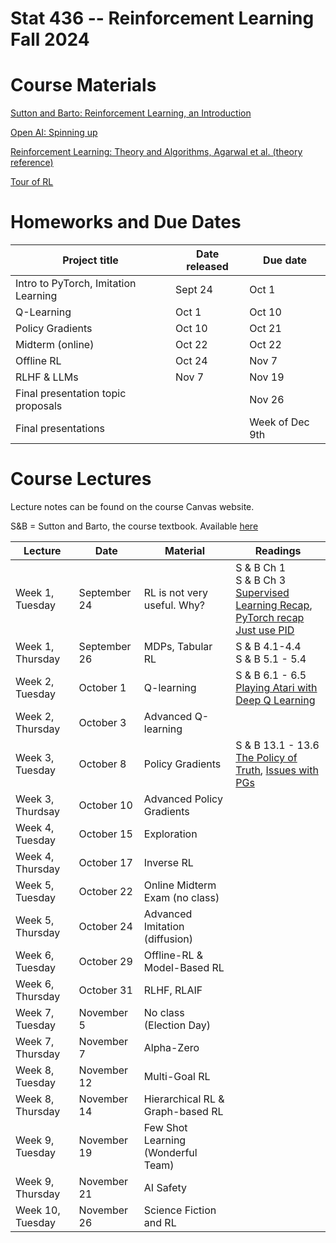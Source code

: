 # Stat 436 -- Reinforcement Learning Fall 2024

# Course Materials
[Sutton and Barto: Reinforcement Learning, an Introduction](http://incompleteideas.net/book/RLbook2020.pdf)

[Open AI: Spinning up](https://spinningup.openai.com/en/latest/spinningup/keypapers.html)

[Reinforcement Learning: Theory and Algorithms, Agarwal et al. (theory reference)](https://rltheorybook.github.io/rltheorybook_AJKS.pdf)

[Tour of RL](https://arxiv.org/pdf/1806.09460)


# Homeworks and Due Dates


| Project title                  | Date released | Due date                
|--------------------------------|---------------|-------------------------|
|   Intro to PyTorch, Imitation Learning       | Sept 24   | Oct 1  |
|   Q-Learning      |  Oct 1   | Oct 10  |
|   Policy Gradients     |  Oct 10   | Oct 21  |
|   Midterm (online)    |  Oct 22   | Oct 22  |
|   Offline RL     | Oct 24  | Nov 7  |
|   RLHF & LLMs     |  Nov 7   | Nov 19  |
| Final presentation topic proposals |       |  Nov 26   | 
|  Final presentations        |       | Week of Dec 9th |


# Course Lectures 

Lecture notes can be found on the course Canvas website. 

S&B = Sutton and Barto, the course textbook. Available [here](http://incompleteideas.net/book/RLbook2020.pdf)


| Lecture              | Date        | Material                                      | Readings |
|----------------------|-------------|----------------------------------------------|----------|
| Week 1, Tuesday       | September 24   | RL is not very useful. Why?                  | S & B Ch 1 <br> S & B Ch 3 <br> [Supervised Learning Recap](https://see.stanford.edu/materials/aimlcs229/cs229-notes1.pdf), [PyTorch recap](https://github.com/yunjey/pytorch-tutorial/blob/master/tutorials/02-intermediate/convolutional_neural_network/main.py) <br> [Just use PID](https://archives.argmin.net/2018/04/19/pid/) |
| Week 1, Thursday       | September 26   | MDPs, Tabular RL                             |    S & B 4.1-4.4 <br> S & B 5.1 - 5.4      |
| Week 2, Tuesday     | October 1  | Q-learning                                   |      S & B 6.1 - 6.5 <br> [Playing Atari with Deep Q Learning](https://arxiv.org/abs/1312.5602)    |
| Week 2, Thursday     | October 3  | Advanced Q-learning                          |          |
| Week 3, Tuesday      | October 8  | Policy Gradients                             |     S & B 13.1 - 13.6 <br> [The Policy of Truth](https://archives.argmin.net/2018/02/20/reinforce/), [Issues with PGs](https://archives.argmin.net/2018/03/13/pg-saga/)     |
| Week 3, Thurdsay    | October 10  | Advanced Policy Gradients                    |          |
| Week 4, Tuesday    | October 15  | Exploration                                  |          |
| Week 4, Thursday    | October 17  | Inverse RL                                   |          |
| Week 5, Tuesday    | October 22  | Online Midterm Exam (no class)                                  |          |
| Week 5, Thursday  | October 24  | Advanced Imitation (diffusion)               |          |
| Week 6, Tuesday      | October 29  | Offline-RL & Model-Based RL                                  |          |
| Week 6, Thursday | October 31 | RLHF, RLAIF                                  |          |
| Week 7, Tuesday | November 5 | No class (Election Day)                               |          |
| Week 7, Thursday      | November 7 | Alpha-Zero                                   |          |
| Week 8, Tuesday    | November 12 | Multi-Goal RL                                |          |
| Week 8, Thursday | November 14 | Hierarchical RL & Graph-based RL             |          |
| Week 9, Tuesday      | November 19 | Few Shot Learning (Wonderful Team)           |          |
| Week 9, Thursday     | November 21 | AI Safety                                    |          |
| Week 10, Tuesday     | November 26    | Science Fiction and RL                       |          |





